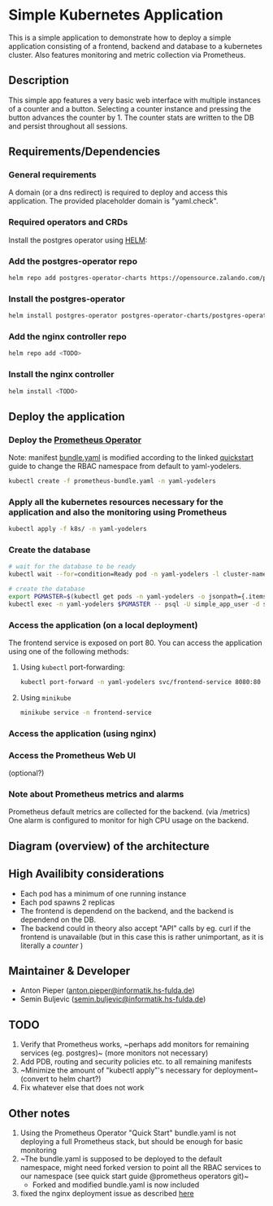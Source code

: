 # Simple Kubernetes Application

This is a simple application to demonstrate how to deploy a simple application consisting of a frontend, backend and database to a kubernetes cluster. Also features monitoring and metric collection via Prometheus.

## Description

This simple app features a very basic web interface with multiple instances of a counter and a button. Selecting a counter instance and pressing the button advances the counter by 1. The counter stats are written to the DB and persist throughout all sessions.

## Requirements/Dependencies

### General requirements 
A domain (or a dns redirect) is required to deploy and access this application. The provided placeholder domain is "yaml.check".

### Required operators and CRDs
Install the postgres operator using [HELM](https://helm.sh/docs/intro/install/):

### Add the postgres-operator repo

```sh
helm repo add postgres-operator-charts https://opensource.zalando.com/postgres-operator/charts/postgres-operator
```

### Install the postgres-operator

```sh
helm install postgres-operator postgres-operator-charts/postgres-operator -f postgres-operator-values.yaml -n yaml-yodelers --create-namespace
```

### Add the nginx controller repo

```sh
helm repo add <TODO>
```

### Install the nginx controller

```sh
helm install <TODO>
```

## Deploy the application

### Deploy the [Prometheus Operator](https://github.com/prometheus-operator/prometheus-operator?tab=readme-ov-file#quickstart)
 Note: manifest [bundle.yaml](https://raw.githubusercontent.com/prometheus-operator/prometheus-operator/main/bundle.yaml) is modified according to the linked [quickstart](https://github.com/prometheus-operator/prometheus-operator?tab=readme-ov-file#quickstart) guide to change the RBAC namespace from default to yaml-yodelers.

```sh
kubectl create -f prometheus-bundle.yaml -n yaml-yodelers
```

### Apply all the kubernetes resources necessary for the application and also the monitoring using Prometheus

```sh
kubectl apply -f k8s/ -n yaml-yodelers
```

### Create the database

```sh
# wait for the database to be ready
kubectl wait --for=condition=Ready pod -n yaml-yodelers -l cluster-name=simple-app-db

# create the database
export PGMASTER=$(kubectl get pods -n yaml-yodelers -o jsonpath={.items..metadata.name} -l application=spilo,cluster-name=simple-app-db,spilo-role=master -n yaml-yodelers)
kubectl exec -n yaml-yodelers $PGMASTER -- psql -U simple_app_user -d simple_app -c "$(cat setup-db.sql)"
```

### Access the application (on a local deployment)

The frontend service is exposed on port 80. You can access the application using one of the following methods:

1.  Using `kubectl` port-forwarding:

    ```sh
    kubectl port-forward -n yaml-yodelers svc/frontend-service 8080:80
    ```

2.  Using `minikube`

    ```sh
    minikube service -n frontend-service
    ```
### Access the application (using nginx)
<TODO>

### Access the Prometheus Web UI
<TODO> (optional?)

### Note about Prometheus metrics and alarms

Prometheus default metrics are collected for the backend. (via /metrics)
One alarm is configured to monitor for high CPU usage on the backend.

## Diagram (overview) of the architecture
<TODO>

## High Availibity considerations
- Each pod has a minimum of one running instance
- Each pod spawns 2 replicas
- The frontend is dependend on the backend, and the backend is dependend on the DB.
- The backend could in theory also accept "API" calls by eg. curl if the frontend is unavailable (but in this case this is rather unimportant, as it is literally a _counter_ )

## Maintainer & Developer
- Anton Pieper (anton.pieper@informatik.hs-fulda.de)
- Semin Buljevic (semin.buljevic@informatik.hs-fulda.de)

## TODO
1. Verify that Prometheus works, ~perhaps add monitors for remaining services (eg. postgres)~ (more monitors not necessary)
2. Add PDB, routing and security policies etc. to all remaining manifests
3. ~Minimize the amount of "kubectl apply"'s necessary for deployment~ (convert to helm chart?)
4. Fix whatever else that does not work  

## Other notes
1. Using the Prometheus Operator "Quick Start" bundle.yaml is not deploying a full Prometheus stack, but should be enough for basic monitoring
2. ~The bundle.yaml is supposed to be deployed to the default namespace, might need forked version to point all the RBAC services to our namespace (see quick start guide @prometheus operators git)~ 
    - Forked and modified bundle.yaml is now included
3. fixed the nginx deployment issue as described [here](https://stackoverflow.com/questions/61365202/nginx-ingress-service-ingress-nginx-controller-admission-not-found)


